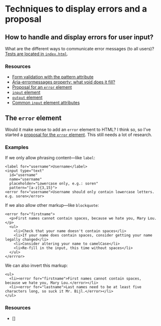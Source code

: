 # Techniques to display errors and a proposal

## How to handle and display errors for user input?

What are the different ways to communicate error messages (to all users)? [Tests are located in `index.html`](https://rawgit.com/ZoeBijl/error/master/tests/index.html).

### Resources

* [Form validation with the pattern attribute](http://webdesign.tutsplus.com/tutorials/html5-form-validation-with-the-pattern-attribute--cms-25145)
* [Aria-errormessages property: what void does it fill?](https://github.com/w3c/aria/issues/128)
* [Proposal for an `error` element](https://gitter.im/w3c/a11ySlackers?at=56783de1091b6f9e043a1294)
* [`input` element](http://www.w3.org/TR/html5/forms.html#the-input-element)
* [`output` element](http://www.w3.org/TR/html5/forms.html#the-output-element)
* [Common `input` element attributes](http://www.w3.org/TR/html5/forms.html#common-input-element-attributes)

## The `error` element

Would it make sense to add an `error` element to HTML? I think so, so I've started a [proposal for the `error` element](https://rawgit.com/ZoeBijl/error/master/proposal/index.html). This still needs a lot of research.

### Examples

If we only allow phrasing content—like `label`:

```
<label for="username">Username</label>
<input type="text"
  id="username"
  name="username"
  placeholder="Lowercase only, e.g.: soren"
  pattern="[a-z]{3,15}">
<error for="username">Username should only contain lowercase letters. e.g. soren</error>
```

If we also allow other markup—like `blockquote`:

```
<error for="firstname">
  <p>First names cannot contain spaces, because we hate you, Mary Lou.</p>
  <ul>
    <li>Check that your name doesn't contain spaces</li>
    <li>If your name does contain spaces, consider getting your name legally changed</li>
    <li>Consider altering your name to camelCase</li>
    <li>Re-fill in the input, this time without spaces</li>
  </ul>
</errror>
```

We can also invert this markup:

```
<ul>
  <li><error for="firstname">First names cannot contain spaces, because we hate you, Mary Lou.</error></li>
  <li><error for="lastname">Last names need to be at least five characters long, so suck it Mr. Bijl.</error></li>
</ul>
```

### Resources

* []
